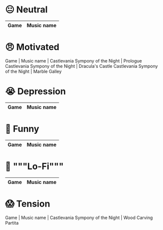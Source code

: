 # 😐 Neutral

Game  | Music name
:---: | :---:


# 😠 Motivated

Game                             | Music name
                                 |
Castlevania Sympony of the Night | Prologue
Castlevania Sympony of the Night | Dracula's Castle
Castlevania Sympony of the Night | Marble Galley

# 😭 Depression

Game  | Music name
:---: | :---:

# 🤣 Funny

Game  | Music name
:---: | :---:

# 📼 """Lo-Fi"""

Game  | Music name
:---: | :---:

# 😱 Tension

Game                             | Music name
                                 |
Castlevania Sympony of the Night | Wood Carving Partita

